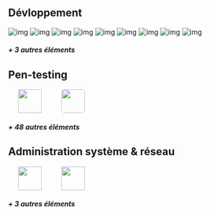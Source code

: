 ## Dévloppement 
![img](https://github.com/abranhe/programming-languages-logos/blob/master/src/c/c_48x48.png?raw=true)
![img](https://github.com/abranhe/programming-languages-logos/blob/master/src/css/css_48x48.png?raw=true)
![img](https://github.com/abranhe/programming-languages-logos/blob/master/src/javascript/javascript_48x48.png?raw=true)
![img](https://github.com/abranhe/programming-languages-logos/blob/master/src/lua/lua_48x48.png?raw=true)
![img](https://github.com/abranhe/programming-languages-logos/blob/master/src/go/go_48x48.png?raw=true)
![img](https://github.com/abranhe/programming-languages-logos/blob/master/src/html/html_48x48.png?raw=true)
![img](https://github.com/abranhe/programming-languages-logos/blob/master/src/php/php_48x48.png?raw=true)
![img](https://github.com/abranhe/programming-languages-logos/blob/master/src/python/python_48x48.png?raw=true)
![img](https://github.com/abranhe/programming-languages-logos/blob/master/src/ruby/ruby_48x48.png?raw=true)
##### + 3 autres éléments

## Pen-testing
<img src="https://atomrace.com/blog/wp-content/uploads/2017/10/metasploit-logo-300x300.png" width="48px" hspace="20"><img src="https://tuxsago.files.wordpress.com/2014/09/sqlmap_logo.png" style="border-radius: 5px;" width="48px" hspace="20">
##### + 48 autres éléments

## Administration système & réseau
<img src="http://pngimg.com/uploads/linux/small/linux_PNG21.png" width="48px" hspace="20"><img src="https://user-images.githubusercontent.com/3083270/41351027-1a15f418-6ee3-11e8-8c96-df70c658e39d.png" width="48px" hspace="20">

##### + 3 autres éléments
